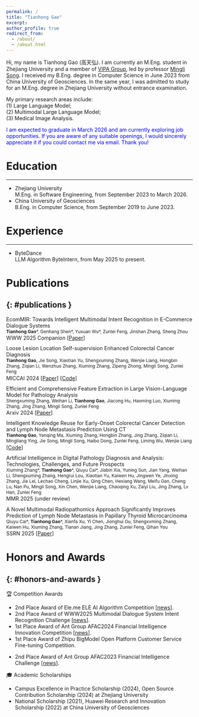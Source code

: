 ```yaml
---
permalink: /
title: "Tianhong Gao"
excerpt: 
author_profile: true
redirect_from: 
  - /about/
  - /about.html
---
```


Hi, my name is Tianhong Gao (高天弘). I am currently an M.Eng. student in Zhejiang University and a member of [VIPA Group](https://www.vipazoo.cn), led by professor [Mingli Song](https://person.zju.edu.cn/msong). I received my B.Eng. degree in Computer Science in June 2023 from China University of Geosciences. In the same year, I was admitted to study for an M.Eng. degree in Zhejiang University without entrance examination.

My primary research areas include:  
(1) Large Language Model;  
(2) Multimodal Large Language Model;  
(3) Medical Image Analysis.

<span style="color:blue">I am expected to graduate in March 2026 and am currently exploring job opportunities. If you are aware of any suitable openings, I would sincerely appreciate it if you could contact me via email. Thank you!</span>

# Education
---
* Zhejiang University  
  M.Eng. in Software Engineering, from September 2023 to March 2026.      
* China University of Geosciences  
  B.Eng. in Computer Science, from September 2019 to June 2023.

# Experience
---
* ByteDance   
  LLM Algorithm ByteIntern, from May 2025 to present.
<!-- * Baidu   
  Research Intern, from November 2024 to April 2025. -->

# Publications
{: #publications }
---
<!-- <div style="margin-bottom: 0.8em;">
  <p style="margin: 0;">MMAT-1M: A Large CoT Dataset for Multimodal Agent Tuning</p>
  <p style="margin: 0; font-size: 0.85em;">
    <strong>Tianhong Gao</strong>*, Yannian Fu*, Weiqun Wu, Haixiao Yue, Shanshan Liu, Gang Zhang
  </p>
  <p style="margin: 0.1em 0 0;">ICCV 2025
  </p>
</div> -->

<div style="margin-bottom: 0.8em;">
  <p style="margin: 0;">EcomMIR: Towards Intelligent Multimodal Intent Recognition in E-Commerce Dialogue Systems</p>
  <p style="margin: 0; font-size: 0.85em;">
    <strong>Tianhong Gao</strong>*, Genhang Shen*, Yuxuan Wu*, Zunlei Feng, Jinshan Zhang, Sheng Zhou
  </p>
  <p style="margin: 0.1em 0 0;">WWW 2025 Companion
    [<a href="https://dl.acm.org/doi/10.1145/3701716.3718371" target="_blank">Paper</a>]
  </p>
</div>

<div style="margin-bottom: 0.8em;">
  <p style="margin: 0;">Loose Lesion Location Self-supervision Enhanced Colorectal Cancer Diagnosis</p>
  <p style="margin: 0; font-size: 0.85em;">
    <strong>Tianhong Gao</strong>, Jie Song, Xiaotian Yu, Shengxuming Zhang, Wenjie Liang, Hongbin Zhang, 
    Ziqian Li, Wenzhuo Zhang, Xiuming Zhang, Zipeng Zhong, Mingli Song, Zunlei Feng
  </p>
  <p style="margin: 0.1em 0 0;">MICCAI 2024
    [<a href="https://link.springer.com/chapter/10.1007/978-3-031-72120-5_39" target="_blank">Paper</a>]
    [<a href="https://github.com/Gaotianhong/LooseLocationSS" target="_blank">Code</a>]
  </p>
</div>

<div style="margin-bottom: 0.8em;">
  <p style="margin: 0;">Efficient and Comprehensive Feature Extraction in Large Vision-Language Model for Pathology Analysis</p>
  <p style="margin: 0; font-size: 0.85em;">
    Shengxuming Zhang, Weihan Li, <strong>Tianhong Gao</strong>, Jiacong Hu, Haoming Luo, Xiuming Zhang, Jing Zhang, Mingli Song, Zunlei Feng
  </p>
  <p style="margin: 0.1em 0 0;">Arxiv 2024
    [<a href="https://arxiv.org/abs/2412.09521" target="_blank">Paper</a>]
  </p>
</div>

<div style="margin-bottom: 0.8em;">
  <p style="margin: 0;">Intelligent Knowledge Reuse for Early-Onset Colorectal Cancer Detection and Lymph Node Metastasis Prediction Using CT</p>
  <p style="margin: 0; font-size: 0.85em;">
    <strong>Tianhong Gao</strong>, Yanqing Ma, Xiuming Zhang, Hongbin Zhang, Jing Zhang, Ziqian Li, Mingliang Ying, Jie Song, Mingli Song, Haibo Dong, Zunlei Feng, Liming Wu, Wenjie Liang
  </p>
  <p style="margin: 0.1em 0 0;">
    [<a href="https://github.com/Gaotianhong/knowledge-reuse-eocrc" target="_blank">Code</a>]
  </p>
</div>

<div style="margin-bottom: 0.8em;">
  <p style="margin: 0;">Artificial Intelligence in Digital Pathology Diagnosis and Analysis: Technologies, Challenges, and Future Prospects</p>
  <p style="margin: 0; font-size: 0.85em;">
    Xiuming Zhang*, <strong>Tianhong Gao</strong>*, Qiuyu Cai*, Jiabin Xia, Yuning Sun, Jian Yang, Weihan Li, Shengxuming Zhang, Hengrui Lou, Xiaotian Yu, Kaiwen Hu, Jingwen Ye, Jinxing Zhang, Jie Lei, Lechao Cheng, Linjie Xu, Qing Chen, Hexiang Wang, Meifu Gan, Cheng Lu, Nan Pu, Mingli Song, Xin Chen, Wenjie Liang, Chaoqing Xu, Zaiyi Liu, Jing Zhang, Lv Han, Zunlei Feng
  </p>
  <p style="margin: 0.1em 0 0;">MMR 2025 (under review)
  </p>
</div>

<div style="margin-bottom: 1.25em;">
  <p style="margin: 0;">A Novel Multimodal Radiopathomics Approach Significantly Improves Prediction of Lymph Node Metastasis in Papillary Thyroid Microcarcinoma</p>
  <p style="margin: 0; font-size: 0.85em;">
    Qiuyu Cai*, <strong>Tianhong Gao</strong>*, Xianfa Xu, Yi Chen, Jionghui Gu, Shengxvming Zhang, Kaiwen Hu, Xiuming Zhang, Tianan Jiang, Jing Zhang, Zunlei Feng, Qihan You
  </p>
  <p style="margin: 0.1em 0 0;">SSRN 2025
    [<a href="https://papers.ssrn.com/sol3/papers.cfm?abstract_id=5103695" target="_blank">Paper</a>]
  </p>
</div>

# Honors and Awards
{: #honors-and-awards }
---
🏆 Competition Awards
* 2nd Place Award of Ele.me ELE AI Algorithm Competition [[news](https://mp.weixin.qq.com/s/-xtekt3BPioQlpLAz0e8bQ)].
* 2nd Place Award of WWW2025 Multimodal Dialogue System Intent Recognition Challenge [[news](https://www.geekpark.net/news/348829)].
* 1st Place Award of Ant Group AFAC2024 Financial Intelligence Innovation Competition [[news](https://mp.weixin.qq.com/s/jIvdehcpB59IoZDS0Ii4ZA)].
* 1st Place Award of Zhipu BigModel Open Platform Customer Service Fine-tuning Competition.
<!-- * 2nd Place Award of iFLYTEK × Datawhale Large Language Model RAG-based QA Challenge. -->
<!-- * 2nd Place Award of iFLYTEK × Datawhale Multimodal QA Challenge. -->
* 2nd Place Award of Ant Group AFAC2023 Financial Intelligence Challenge [[news](https://mp.weixin.qq.com/s?__biz=MzA3NTg3MjgxNg==&mid=2650419703&idx=2&sn=4bd776245eaad2a115212b00c9b3e2c1&chksm=868136dde78f8fccdffc5498483dc17b51d2b6ab9083c1eb14b1209eb6cc8a9c7d8e131d1f7d&scene=126&sessionid=1726304449#rd)].

🎓 Academic Scholarships
* Campus Excellence in Practice Scholarship (2024), Open Source Contribution Scholarship (2024) at Zhejiang University  
* National Scholarship (2021), Huawei Research and Innovation Scholarship (2022) at China University of Geosciences

<!-- 🎓 Academic Scholarships and Honors
* Campus Excellence in Practice Scholarship (2024), Open Source Contribution Scholarship (2024). Outstanding Communist Youth League Member, Excellent Graduate Student, Five-Star Graduate Student (2024) at Zhejiang University.
* National Scholarship (2021), Huawei Research and Innovation Scholarship (2022). Outstanding Graduate, Excellent Communist Youth League Cadre and Model Student of Excellence (2021), Top 100 Outstanding Youth League Branch Secretaries and Class Monitors (2020) at China University of Geosciences. -->
